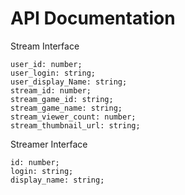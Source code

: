 # API Documentation

Stream Interface

```
user_id: number;
user_login: string;
user_display_Name: string;
stream_id: number;
stream_game_id: string;
stream_game_name: string;
stream_viewer_count: number;
stream_thumbnail_url: string;
```

Streamer Interface

```
id: number;
login: string;
display_name: string;
```

